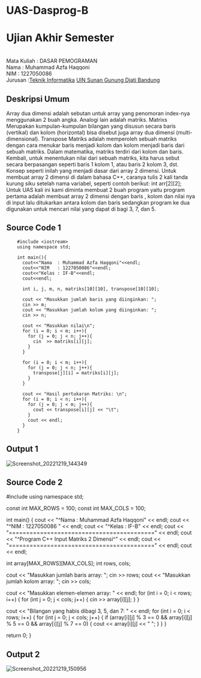 # UAS-Dasprog-B

# Ujian Akhir Semester 
<br>Mata Kuliah 	: DASAR PEMOGRAMAN
<br> Nama		: Muhammad Azfa Haqqoni
<br>NIM		:	1227050086
<br>Jurusan		:[Teknik Informatika](http://if.uinsgd.ac.id/) [UIN Sunan Gunung Djati Bandung](https://uinsgd.ac.id/) 

## Deskripsi Umum

Array dua dimensi adalah sebutan untuk array yang penomoran index-nya menggunakan 2 buah angka. Analogi lain adalah matriks. Matrixs Merupakan kumpulan-kumpulan bilangan yang disusun secara baris (vertikal) dan kolom (horizontal) bisa disebut juga array dua dimensi (multi-dimensional). Transpose Matriks adalah memperoleh sebuah matriks dengan cara menukar baris menjadi kolom dan kolom menjadi baris dari sebuah matriks. Dalam matematika, matriks terdiri dari kolom dan baris. Kembali, untuk menentukan nilai dari sebuah matriks, kita harus sebut secara berpasangan seperti baris 1 kolom 1, atau baris 2 kolom 3, dst. Konsep seperti inilah yang menjadi dasar dari array 2 dimensi. Untuk membuat array 2 dimensi di dalam bahasa C++, caranya tulis 2 kali tanda kurung siku setelah nama variabel, seperti contoh berikut:
int arr[2][2];
Untuk UAS kali ini kami diminta membuat 2 buah program yaitu program pertama adalah membuat array 2 dimensi dengan baris , kolom dan nilai nya di input lalu ditukarkan antara kolom dan baris sedangkan program ke dua digunakan untuk mencari nilai yang dapat di bagi 3, 7, dan 5.

## Source Code 1

        #include <iostream>
        using namespace std;

        int main(){
          cout<<"Nama  : Muhammad Azfa Haqqoni"<<endl;
          cout<<"NIM   : 1227050086"<<endl;
          cout<<"Kelas : IF-B"<<endl;
          cout<<endl;

          int i, j, m, n, matriks[10][10], transpose[10][10];

          cout << "Masukkan jumlah baris yang diinginkan: ";
          cin >> m;
          cout << "Masukkan jumlah kolom yang diinginkan: ";
          cin >> n;

          cout << "Masukkan nilai\n";
          for (i = 0; i < m; i++){
            for (j = 0; j < n; j++){
              cin  >> matriks[i][j];
            }
          }

          for (i = 0; i < m; i++){
            for (j = 0; j < n; j++){
              transpose[j][i] = matriks[i][j];
            }
          }

          cout << "Hasil pertukaran Matriks: \n";
          for (i = 0; i < n; i++){
            for (j = 0; j < m; j++){
              cout << transpose[i][j] << "\t";
            }
            cout << endl;
          }
        } 
   

## Output 1
![Screenshot_20221219_144349](https://user-images.githubusercontent.com/121001743/208378813-d08eff88-99d0-4375-90c5-e5171eb9ed9f.png)

## Source Code 2

#include <iostream>
using namespace std;

const int MAX_ROWS = 100;
const int MAX_COLS = 100;

int main()
{
  cout << "^Nama  : Muhammad Azfa Haqqoni" << endl;
  cout << "^NIM   : 1227050086 " << endl;
  cout << "^Kelas : IF-B" << endl;
  cout << "==========================================" << endl;
  cout << "^Program C++ Input Matriks 2 Dimensi^" << endl;
  cout << "==========================================" << endl;
  cout << endl;
  
  int array[MAX_ROWS][MAX_COLS];
  int rows, cols;

  cout << "Masukkan jumlah baris array: ";
  cin >> rows;
  cout << "Masukkan jumlah kolom array: ";
  cin >> cols;

  cout << "Masukkan elemen-elemen array: " << endl;
  for (int i = 0; i < rows; i++) {
    for (int j = 0; j < cols; j++) {
      cin >> array[i][j];
    }
  }

  cout << "Bilangan yang habis dibagi 3, 5, dan 7: " << endl;
  for (int i = 0; i < rows; i++) {
    for (int j = 0; j < cols; j++) {
      if (array[i][j] % 3 == 0 && array[i][j] % 5 == 0 && array[i][j] % 7 == 0) {
        cout << array[i][j] << " ";
      }
    }
  }

  return 0;
}
  

## Output 2

![Screenshot_20221219_150956](https://user-images.githubusercontent.com/121001743/208424208-2ec095e1-510e-4918-b9bb-b55bdb11d126.png)




